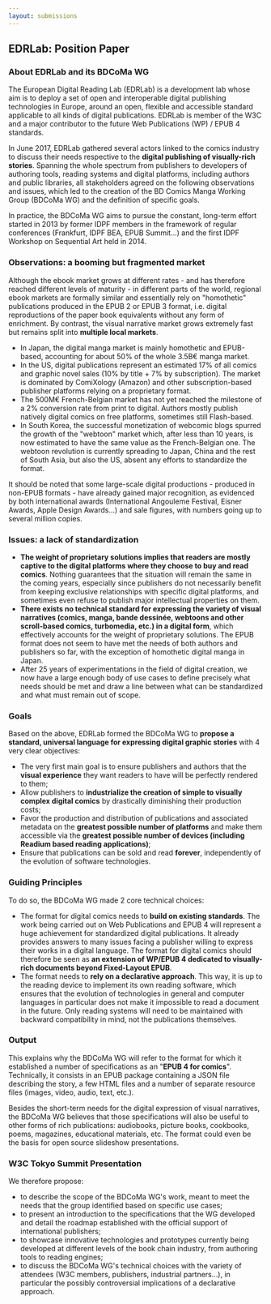 ```yaml
---
layout: submissions
---
```


## EDRLab: Position Paper


### About EDRLab and its BDCoMa WG


The European Digital Reading Lab (EDRLab) is a development lab whose aim
is to deploy a set of open and interoperable digital publishing
technologies in Europe, around an open, flexible and accessible standard
applicable to all kinds of digital publications. EDRLab is member of the
W3C and a major contributor to the future Web Publications (WP) / EPUB 4
standards.

In June 2017, EDRLab gathered several actors linked to the comics
industry to discuss their needs respective to the **digital publishing
of visually-rich stories**. Spanning the whole spectrum from publishers
to developers of authoring tools, reading systems and digital platforms,
including authors and public libraries, all stakeholders agreed on the
following observations and issues, which led to the creation of the BD
Comics Manga Working Group (BDCoMa WG) and the definition of specific
goals.

In practice, the BDCoMa WG aims to pursue the constant, long-term effort
started in 2013 by former IDPF members in the framework of regular
conferences (Frankfurt, IDPF BEA, EPUB Summit...) and the first IDPF
Workshop on Sequential Art held in 2014.

### Observations: a booming but fragmented market

Although the ebook market grows at different rates - and has therefore
reached different levels of maturity - in different parts of the world,
regional ebook markets are formally similar and essentially rely on
"homothetic" publications produced in the EPUB 2 or EPUB 3 format, i.e.
digital reproductions of the paper book equivalents without any form of
enrichment. By contrast, the visual narrative market grows extremely
fast but remains split into **multiple local markets**.

-   In Japan, the digital manga market is mainly homothetic and
    EPUB-based, accounting for about 50% of the whole 3.5B€ manga
    market.
-   In the US, digital publications represent an estimated 17% of all
    comics and graphic novel sales (10% by title + 7% by subscription).
    The market is dominated by ComiXology (Amazon) and other
    subscription-based publisher platforms relying on a proprietary
    format.
-   The 500M€ French-Belgian market has not yet reached the milestone of
    a 2% conversion rate from print to digital. Authors mostly publish
    natively digital comics on free platforms, sometimes still
    Flash-based.
-   In South Korea, the successful monetization of webcomic blogs
    spurred the growth of the "webtoon" market which, after less than 10
    years, is now estimated to have the same value as the French-Belgian
    one. The webtoon revolution is currently spreading to Japan, China
    and the rest of South Asia, but also the US, absent any efforts to
    standardize the format.

It should be noted that some large-scale digital productions - produced
in non-EPUB formats - have already gained major recognition, as
evidenced by both international awards (International Angouleme
Festival, Eisner Awards, Apple Design Awards\...) and sale figures, with
numbers going up to several million copies.

### Issues: a lack of standardization

-   **The weight of proprietary solutions implies that readers are
    mostly captive to the digital platforms where they choose to buy and
    read comics**. Nothing guarantees that the situation will remain the
    same in the coming years, especially since publishers do not
    necessarily benefit from keeping exclusive relationships with
    specific digital platforms, and sometimes even refuse to publish
    major intellectual properties on them.
-   **There exists no technical standard for expressing the variety of
    visual narratives (comics, manga, bande dessinée, webtoons and other
    scroll-based comics, turbomedia, etc.) in a digital form**, which
    effectively accounts for the weight of proprietary solutions. The
    EPUB format does not seem to have met the needs of both authors and
    publishers so far, with the exception of homothetic digital manga in
    Japan.
-   After 25 years of experimentations in the field of digital creation,
    we now have a large enough body of use cases to define precisely
    what needs should be met and draw a line between what can be
    standardized and what must remain out of scope.

### Goals

Based on the above, EDRLab formed the BDCoMa WG to **propose a standard,
universal language for expressing digital graphic stories** with 4 very
clear objectives:

-   The very first main goal is to ensure publishers and authors that
    the **visual experience** they want readers to have will be
    perfectly rendered to them;
-   Allow publishers to **industrialize the creation of simple to
    visually complex digital comics** by drastically diminishing their
    production costs;
-   Favor the production and distribution of publications and associated
    metadata on the **greatest possible number of platforms** and make
    them accessible via the **greatest possible number of devices
    (including Readium based reading applications)**;
-   Ensure that publications can be sold and read **forever**,
    independently of the evolution of software technologies.

### Guiding Principles

To do so, the BDCoMa WG made 2 core technical choices:

-   The format for digital comics needs to **build on existing
    standards**. The work being carried out on Web Publications and EPUB
    4 will represent a huge achievement for standardized digital
    publications. It already provides answers to many issues facing a
    publisher willing to express their works in a digital language. The
    format for digital comics should therefore be seen as **an extension
    of WP/EPUB 4 dedicated to visually-rich documents beyond
    Fixed-Layout EPUB**.
-   The format needs to **rely on a declarative approach**. This way, it
    is up to the reading device to implement its own reading software,
    which ensures that the evolution of technologies in general and
    computer languages in particular does not make it impossible to read
    a document in the future. Only reading systems will need to be
    maintained with backward compatibility in mind, not the publications
    themselves.

### Output

This explains why the BDCoMa WG will refer to the format for which it
established a number of specifications as an "**EPUB 4 for comics**".
Technically, it consists in an EPUB package containing a JSON file
describing the story, a few HTML files and a number of separate resource
files (images, video, audio, text, etc.).

Besides the short-term needs for the digital expression of visual
narratives, the BDCoMa WG believes that those specifications will also
be useful to other forms of rich publications: audiobooks, picture
books, cookbooks, poems, magazines, educational materials, etc. The
format could even be the basis for open source slideshow presentations.

### W3C Tokyo Summit Presentation

We therefore propose:

-   to describe the scope of the BDCoMa WG's work, meant to meet the
    needs that the group identified based on specific use cases;
-   to present an introduction to the specifications that the WG
    developed and detail the roadmap established with the official
    support of international publishers;
-   to showcase innovative technologies and prototypes currently being
    developed at different levels of the book chain industry, from
    authoring tools to reading engines;
-   to discuss the BDCoMa WG's technical choices with the variety of
    attendees (W3C members, publishers, industrial partners\...), in
    particular the possibly controversial implications of a declarative
    approach.
